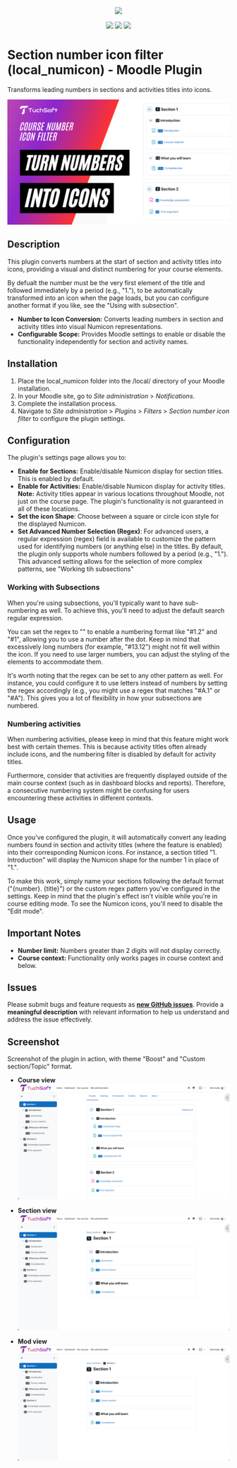 <!-- markdownlint-disable MD041 -->
<p align="center">
    <img width="400px" height=auto src="https://tuchsoft.com/assets/images/logo-dark.webp" />
</p>

<p align="center">
    <a href="https://twitter.com/tuchsoft"><img src="https://badgen.net/badge/twitter/@tuchsoft/?icon&label" /></a>
    <a href="https://tuchsoft.com"><img src="https://badgen.net/badge/icon/tuchsoft.com/?icon=chrome&label" /></a>
<a href="https://github.com/tuchsoft/"><img src="https://badgen.net/static/GitHub/Tuchsoft/?icon=github&label" /></a>
    
    
</p>

# **Section number icon filter (local\_numicon) \- Moodle Plugin**
Transforms leading numbers in sections and activities titles into icons.

![Section number icon filter poster](https://raw.githubusercontent.com/TuchSoft/moodle-local_numicon/refs/heads/main/.moodle_plugin/tuchsoft_local_numicon_poster.png)


## **Description**
This plugin converts numbers at the start of section and activity titles into icons, providing a visual and distinct numbering for your course elements.

By defualt the number must be the very first element of the title and followed immediately by a period (e.g., "1."), to be automatically transformed into an icon when the page loads, but you can configure another format if you like, see the "Using with subsection".

* **Number to Icon Conversion:** Converts leading numbers in section and activity titles into visual Numicon representations.
* **Configurable Scope:** Provides Moodle settings to enable or disable the functionality independently for section and activity names.


## **Installation**

1. Place the local\_numicon folder into the /local/ directory of your Moodle installation.
2. In your Moodle site, go to *Site administration* \> *Notifications*.
3. Complete the installation process.
4. Navigate to *Site administration* \> *Plugins* \> *Filters* \> *Section number icon filter* to configure the plugin settings.


## **Configuration**
The plugin's settings page allows you to:

* **Enable for Sections:** Enable/disable Numicon display for section titles. This is enabled by default.
* **Enable for Activities:** Enable/disable Numicon display for activity titles. **Note:** Activity titles appear in various locations throughout Moodle, not just on the course page. The plugin's functionality is not guaranteed in all of these locations.
* **Set the icon Shape**: Choose between a square or circle icon style for the displayed Numicon.
* **Set Advanced Number Selection (Regex)**: For advanced users, a regular expression (regex) field is available to customize the pattern used for identifying numbers (or anything else) in the titles. By default, the plugin only supports whole numbers followed by a period (e.g., "1."). This advanced setting allows for the selection of more complex patterns, see "Working tih subsections"


### **Working with Subsections**
When you're using subsections, you'll typically want to have sub-numbering as well. To achieve this, you'll need to adjust the default search regular expression.

You can set the regex to "" to enable a numbering format like "#1.2" and "#1", allowing you to use a number after the dot. Keep in mind that excessively long numbers (for example, "#13.12") might not fit well within the icon. If you need to use larger numbers, you can adjust the styling of the elements to accommodate them.

It's worth noting that the regex can be set to any other pattern as well. For instance, you could configure it to use letters instead of numbers by setting the regex accordingly (e.g., you might use a regex that matches "#A.1" or "#A"). This gives you a lot of flexibility in how your subsections are numbered.


### **Numbering activities**
When numbering activities, please keep in mind that this feature might work best with certain themes. This is because activity titles often already include icons, and the numbering filter is disabled by default for activity titles.

Furthermore, consider that activities are frequently displayed outside of the main course context (such as in dashboard blocks and reports). Therefore, a consecutive numbering system might be confusing for users encountering these activities in different contexts.


## **Usage**
Once you've configured the plugin, it will automatically convert any leading numbers found in section and activity titles (where the feature is enabled) into their corresponding Numicon icons. For instance, a section titled "1. Introduction" will display the Numicon shape for the number 1 in place of "1.".

To make this work, simply name your sections following the default format ("{number}. {title}") or the custom regex pattern you've configured in the settings.
Keep in mind that the plugin's effect isn't visible while you're in course editing mode. To see the Numicon icons, you'll need to disable the "Edit mode".


## **Important Notes**
* **Number limit:** Numbers greater than 2 digits will not display correctly.
* **Course context:** Functionality only works pages in course context and below.


## Issues
Please submit bugs and feature requests as **[new GitHub issues](https://github.com/tuchsoft/moodle-local_numicon/issues/new)**. 
Provide a **meaningful description** with relevant information to help us understand and address the issue effectively.


## Screenshot
Screenshot of the plugin in action, with theme "Boost" and "Custom section/Topic" format.

* **Course view** ![Course view Screenshot](https://raw.githubusercontent.com/TuchSoft/moodle-local_numicon/refs/heads/main/.moodle_plugin/screenshot/tuchsoft_local_numicon_screenshot_course_view.png)

* **Section view** ![Section view Screenshot](https://raw.githubusercontent.com/TuchSoft/moodle-local_numicon/refs/heads/main/.moodle_plugin/screenshot/tuchsoft_local_numicon_screenshot_section_view.png)

* **Mod view** ![Mod view Screenshot](https://raw.githubusercontent.com/TuchSoft/moodle-local_numicon/refs/heads/main/.moodle_plugin/screenshot/tuchsoft_local_numicon_screenshot_section_view.png)